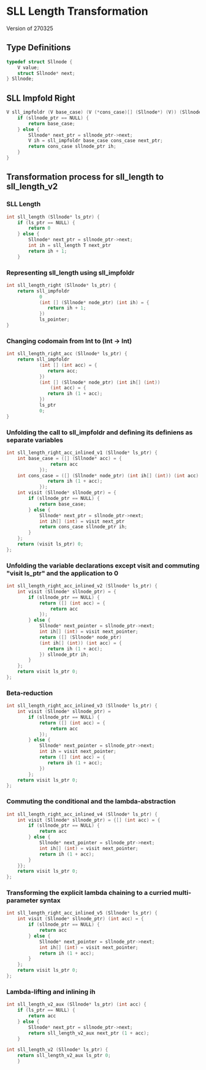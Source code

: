# SLL Length Transformation

Version of 270325

## Type Definitions

```c
typedef struct Sllnode {
    V value;
    struct Sllnode* next;
} Sllnode;
```

## SLL Impfold Right

```c
V sll_impfoldr (V base_case) (V (*cons_case)[] (Sllnode*) (V)) (Sllnode* sllnode_ptr) {
    if (sllnode_ptr == NULL) {
        return base_case;
    } else {
        Sllnode* next_ptr = sllnode_ptr->next;
        V ih = sll_impfoldr base_case cons_case next_ptr;
        return cons_case sllnode_ptr ih;
    }
}
```

## Transformation process for sll_length to sll_length_v2

### SLL Length

```c
int sll_length (Sllnode* ls_ptr) {
    if (ls_ptr == NULL) {
        return 0
    } else {
        Sllnode* next_ptr = sllnode_ptr->next;
        int ih = sll_length T next_ptr
        return ih + 1;
    }
```

### Representing sll_length using sll_impfoldr

```c
int sll_length_right (Sllnode* ls_ptr) {
    return sll_impfoldr
            0
            (int [] (Sllnode* node_ptr) (int ih) = {
               return ih + 1;
            })
            ls_pointer;
}
```

### Changing codomain from Int to (Int -> Int)

```c
int sll_length_right_acc (Sllnode* ls_ptr) {
    return sll_impfoldr
            (int [] (int acc) = {
               return acc;
            })
            (int [] (Sllnode* node_ptr) (int ih[] (int))
                (int acc) = {
               return ih (1 + acc);
            })
            ls_ptr
            0;
}
```

### Unfolding the call to sll_impfoldr and defining its definiens as separate variables

```c
int sll_length_right_acc_inlined_v1 (Sllnode* ls_ptr) {
    int base_case = ([] (Sllnode* acc) = {
                return acc
            });
    int cons_case = ([] (Sllnode* node_ptr) (int ih[] (int)) (int acc) = {
               return ih (1 + acc);
            });
    int visit (Sllnode* sllnode_ptr) = {
        if (sllnode_ptr == NULL) {
            return base_case;
        } else {
            Sllnode* next_ptr = sllnode_ptr->next;
            int ih[] (int) = visit next_ptr
            return cons_case sllnode_ptr ih;
        }
    };
    return (visit ls_ptr) 0;
};
```

### Unfolding the variable declarations except visit and commuting "visit ls_ptr" and the application to 0

```c
int sll_length_right_acc_inlined_v2 (Sllnode* ls_ptr) {
    int visit (Sllnode* sllnode_ptr) = {
        if (sllnode_ptr == NULL) {
            return ([] (int acc) = {
                return acc
            });
        } else {
            Sllnode* next_pointer = sllnode_ptr->next;
            int ih[] (int) = visit next_pointer;
            return ([] (Sllnode* node_ptr)
            (int ih[] (int)) (int acc) = {
               return ih (1 + acc);
            }) sllnode_ptr ih;
        }
    };
    return visit ls_ptr 0;
};
```

### Beta-reduction

```c
int sll_length_right_acc_inlined_v3 (Sllnode* ls_ptr) {
    int visit (Sllnode* sllnode_ptr) =
        if (sllnode_ptr == NULL) {
            return ([] (int acc) = {
                return acc
            });
        } else {
            Sllnode* next_pointer = sllnode_ptr->next;
            int ih = visit next_pointer;
            return ([] (int acc) = {
               return ih (1 + acc);
            })
        };
    return visit ls_ptr 0;
};
```

### Commuting the conditional and the lambda-abstraction

```c
int sll_length_right_acc_inlined_v4 (Sllnode* ls_ptr) {
    int visit (Sllnode* sllnode_ptr) = {[] (int acc) = {
        if (sllnode_ptr == NULL) {
            return acc
        } else {
            Sllnode* next_pointer = sllnode_ptr->next;
            int ih[] (int) = visit next_pointer;
            return ih (1 + acc);
        }
    }};
    return visit ls_ptr 0;
};
```

### Transforming the explicit lambda chaining to a curried multi-parameter syntax

```c
int sll_length_right_acc_inlined_v5 (Sllnode* ls_ptr) {
    int visit (Sllnode* sllnode_ptr) (int acc) = {
        if (sllnode_ptr == NULL) {
            return acc
        } else {
            Sllnode* next_pointer = sllnode_ptr->next;
            int ih[] (int) = visit next_pointer;
            return ih (1 + acc);
        }
    };
    return visit ls_ptr 0;
};
```

### Lambda-lifting and inlining ih

```c
int sll_length_v2_aux (Sllnode* ls_ptr) (int acc) {
    if (ls_ptr == NULL) {
        return acc
    } else {
        Sllnode* next_ptr = sllnode_ptr->next;
        return sll_length_v2_aux next_ptr (1 + acc);
    }

int sll_length_v2 (Sllnode* ls_ptr) {
    return sll_length_v2_aux ls_ptr 0;
    }
```
